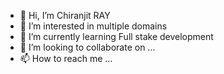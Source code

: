 - 👋 Hi, I’m Chiranjit RAY
- 👀 I’m interested in multiple domains 
- 🌱 I’m currently learning Full stake development
- 💞️ I’m looking to collaborate on ...
- 📫 How to reach me ...

<!---
02chiran/02chiran is a ✨ special ✨ repository because its `README.md` (this file) appears on your GitHub profile.
You can click the Preview link to take a look at your changes.
--->
